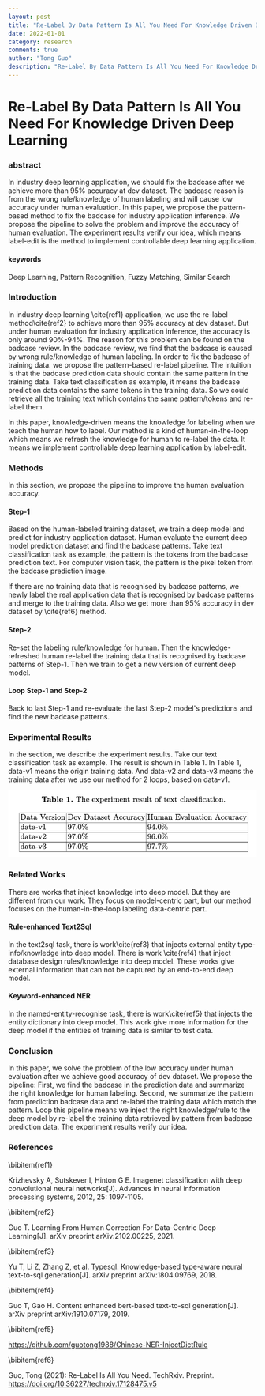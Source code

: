 ```yaml
---
layout: post
title: "Re-Label By Data Pattern Is All You Need For Knowledge Driven Deep Learning"
date: 2022-01-01
category: research
comments: true
author: "Tong Guo"
description: "Re-Label By Data Pattern Is All You Need For Knowledge Driven Deep Learning"
---
```



# Re-Label By Data Pattern Is All You Need For Knowledge Driven Deep Learning

### abstract
In industry deep learning application, we should fix the badcase after we achieve more than 95% accuracy at dev dataset. The badcase reason is from the wrong rule/knowledge of human labeling and will cause low accuracy under human evaluation. In this paper, we propose the pattern-based method to fix the badcase for industry application inference. We propose the pipeline to solve the problem and improve the accuracy of human evaluation. The experiment results verify our idea, which means label-edit is the method to implement controllable deep learning application.

#### keywords

Deep Learning, Pattern Recognition, Fuzzy Matching, Similar Search

### Introduction

In industry deep learning \cite{ref1} application, we use the re-label method\cite{ref2} to achieve more than 95% accuracy at dev dataset. But under human evaluation for industry application inference, the accuracy is only around 90%-94%. The reason for this problem can be found on the badcase review. In the badcase review, we find that the badcase is caused by wrong rule/knowledge of human labeling. In order to fix the badcase of training data. we propose the pattern-based re-label pipeline. The intuition is that the badcase prediction data should contain the same pattern in the training data. Take text classification as example, it means the badcase prediction data contains the same tokens in the training data. So we could retrieve all the training text which contains the same pattern/tokens and re-label them.

In this paper, knowledge-driven means the knowledge for labeling when we teach the human how to label. Our method is a kind of human-in-the-loop which means we refresh the knowledge for human to re-label the data. It means we implement controllable deep learning application by label-edit.

### Methods

In this section, we propose the pipeline to improve the human evaluation accuracy.

#### Step-1
Based on the human-labeled training dataset, we train a deep model and predict for industry application dataset. Human evaluate the current deep model prediction dataset and find the badcase patterns. Take text classification task as example, the pattern is the tokens from the badcase prediction text. For computer vision task, the pattern is the pixel token from the badcase prediction image.

If there are no training data that is recognised by badcase patterns, we newly label the real application data that is recognised by badcase patterns and merge to the training data. Also we get more than 95% accuracy in dev dataset by \cite{ref6} method.


#### Step-2
Re-set the labeling rule/knowledge for human. Then the knowledge-refreshed human re-label the training data that is recognised by badcase patterns of Step-1. Then we train to get a new version of current deep model.


#### Loop Step-1 and Step-2

Back to last Step-1 and re-evaluate the last Step-2 model's predictions and find the new badcase patterns.  



### Experimental Results
In the section, we describe the experiment results. Take our text classification task as example. The result is shown in Table 1. In Table 1, data-v1 means the origin training data. And data-v2 and data-v3 means the training data after we use our method for 2 loops, based on data-v1.

![](/assets/png/relabel-by-pattern/table1.png)

### Related Works
There are works that inject knowledge into deep model. But they are different from our work. They focus on model-centric part, but our method focuses on the human-in-the-loop labeling data-centric part.

#### Rule-enhanced Text2Sql
In the text2sql task, there is work\cite{ref3} that injects external entity type-info/knowledge into deep model. There is work \cite{ref4} that inject database design rules/knowledge into deep model. These works give external information that can not be captured by an end-to-end deep model.

#### Keyword-enhanced NER
In the named-entity-recognise task, there is work\cite{ref5} that injects the entity dictionary into deep model. This work give more information for the deep model if the entities of training data is similar to test data.

### Conclusion

In this paper, we solve the problem of the low accuracy under human evaluation after we achieve good accuracy of dev dataset. We propose the pipeline: First, we find the badcase in the prediction data and summarize the right knowledge for human labeling. Second, we summarize the pattern from prediction badcase data and re-label the training data which match the pattern. Loop this pipeline means we inject the right knowledge/rule to the deep model by re-label the training data retrieved by pattern from badcase prediction data. The experiment results verify our idea.

### References

\bibitem{ref1}

Krizhevsky A, Sutskever I, Hinton G E. Imagenet classification with deep convolutional neural networks[J]. Advances in neural information processing systems, 2012, 25: 1097-1105.

\bibitem{ref2}

Guo T. Learning From Human Correction For Data-Centric Deep Learning[J]. arXiv preprint arXiv:2102.00225, 2021.

\bibitem{ref3}

Yu T, Li Z, Zhang Z, et al. Typesql: Knowledge-based type-aware neural text-to-sql generation[J]. arXiv preprint arXiv:1804.09769, 2018.

\bibitem{ref4}

Guo T, Gao H. Content enhanced bert-based text-to-sql generation[J]. arXiv preprint arXiv:1910.07179, 2019.

\bibitem{ref5}

https://github.com/guotong1988/Chinese-NER-InjectDictRule

\bibitem{ref6}

Guo, Tong (2021): Re-Label Is All You Need. TechRxiv. Preprint. https://doi.org/10.36227/techrxiv.17128475.v5 

